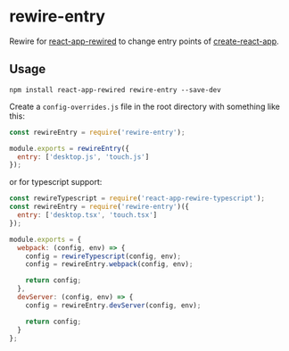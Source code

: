 # rewire-entry

Rewire for [react-app-rewired](https://github.com/timarney/react-app-rewired) to change entry points of [create-react-app](https://github.com/facebook/create-react-app).

## Usage

```
npm install react-app-rewired rewire-entry --save-dev
```

Create a `config-overrides.js` file in the root directory with something like this:

```js
const rewireEntry = require('rewire-entry');

module.exports = rewireEntry({
  entry: ['desktop.js', 'touch.js']
});
```

or for typescript support:

```js
const rewireTypescript = require('react-app-rewire-typescript');
const rewireEntry = require('rewire-entry')({
  entry: ['desktop.tsx', 'touch.tsx']
});

module.exports = {
  webpack: (config, env) => {
    config = rewireTypescript(config, env);
    config = rewireEntry.webpack(config, env);

    return config;
  },
  devServer: (config, env) => {
    config = rewireEntry.devServer(config, env);

    return config;
  }
};

```
